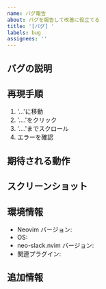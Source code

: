 ```yaml
---
name: バグ報告
about: バグを報告して改善に役立てる
title: '[バグ] '
labels: bug
assignees: ''
---
```


## バグの説明
<!-- バグの内容を明確かつ簡潔に説明してください -->

## 再現手順
<!-- バグを再現する手順を説明してください -->
1. '...'に移動
2. '....'をクリック
3. '....'までスクロール
4. エラーを確認

## 期待される動作
<!-- 期待される正しい動作を説明してください -->

## スクリーンショット
<!-- 該当する場合、問題の説明に役立つスクリーンショットを追加してください -->

## 環境情報
- Neovim バージョン: <!-- nvim --version -->
- OS: <!-- macOS/Linux/Windows + バージョン -->
- neo-slack.nvim バージョン: <!-- git tag またはコミットハッシュ -->
- 関連プラグイン: <!-- 関連するプラグインがあれば記載 -->

## 追加情報
<!-- 問題に関するその他の情報をここに追加してください -->